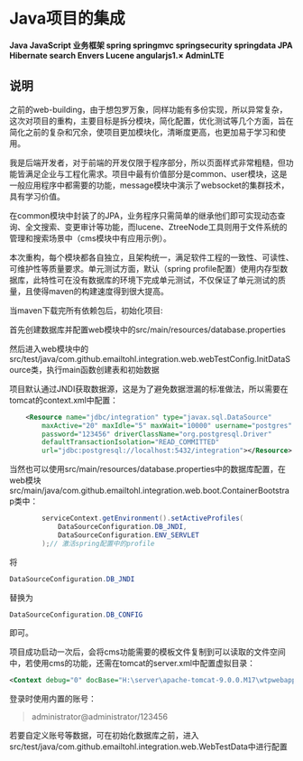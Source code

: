 # Java项目的集成

**Java JavaScript 业务框架 spring springmvc springsecurity springdata JPA Hibernate search Envers Lucene angularjs1.× AdminLTE**

说明
----

之前的web-building，由于想包罗万象，同样功能有多份实现，所以异常复杂，这次对项目的重构，主要目标是拆分模块，简化配置，优化测试等几个方面，旨在简化之前的复杂和冗余，使项目更加模块化，清晰度更高，也更加易于学习和使用。

我是后端开发者，对于前端的开发仅限于程序部分，所以页面样式非常粗糙，但功能皆满足企业与工程化需求。项目中最有价值部分是common、user模块，这是一般应用程序中都需要的功能，message模块中演示了websocket的集群技术，具有学习价值。

在common模块中封装了的JPA，业务程序只需简单的继承他们即可实现动态查询、全文搜索、变更审计等功能，而lucene、ZtreeNode工具则用于文件系统的管理和搜索场景中（cms模块中有应用示例）。

本次重构，每个模块都各自独立，且架构统一，满足软件工程的一致性、可读性、可维护性等质量要求。单元测试方面，默认（spring profile配置）使用内存型数据库，此特性可在没有数据库的环境下完成单元测试，不仅保证了单元测试的质量，且使得maven的构建速度得到很大提高。

当maven下载完所有依赖包后，初始化项目:

首先创建数据库并配置web模块中的src/main/resources/database.properties

然后进入web模块中的src/test/java/com.github.emailtohl.integration.web.webTestConfig.InitDataSource类，执行main函数创建表和初始数据

项目默认通过JNDI获取数据源，这是为了避免数据泄漏的标准做法，所以需要在tomcat的context.xml中配置：
```xml
    <Resource name="jdbc/integration" type="javax.sql.DataSource"
		maxActive="20" maxIdle="5" maxWait="10000" username="postgres"
		password="123456" driverClassName="org.postgresql.Driver"
		defaultTransactionIsolation="READ_COMMITTED"
		url="jdbc:postgresql://localhost:5432/integration"></Resource>
```

当然也可以使用src/main/resources/database.properties中的数据库配置，在web模块src/main/java/com.github.emailtohl.integration.web.boot.ContainerBootstrap类中：

```java
		serviceContext.getEnvironment().setActiveProfiles(
			DataSourceConfiguration.DB_JNDI,
			DataSourceConfiguration.ENV_SERVLET
		);// 激活spring配置中的profile
```

将
```java
DataSourceConfiguration.DB_JNDI
```
替换为
```java
DataSourceConfiguration.DB_CONFIG
```
即可。

项目成功启动一次后，会将cms功能需要的模板文件复制到可以读取的文件空间中，若使用cms的功能，还需在tomcat的server.xml中配置虚拟目录：

```xml
<Context debug="0" docBase="H:\server\apache-tomcat-9.0.0.M17\wtpwebapps\integration-data\resources" path="/web/resources" reloadable="true"/>
```

登录时使用内置的账号：

> administrator@administrator/123456

若要自定义账号等数据，可在初始化数据库之前，进入src/test/java/com.github.emailtohl.integration.web.WebTestData中进行配置
